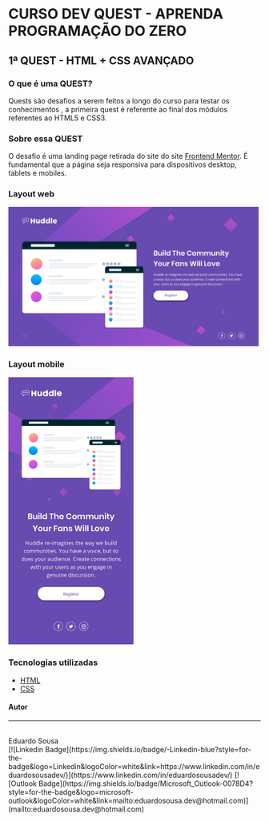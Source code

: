 # CURSO DEV QUEST - APRENDA PROGRAMAÇÃO DO ZERO
## 1ª QUEST - HTML + CSS AVANÇADO


### O que é uma QUEST?
Quests são desafios a serem feitos a longo do curso para testar os conhecimentos , a primeira quest é referente ao final dos módulos referentes ao HTML5 e CSS3.

### Sobre essa QUEST
O desafio é uma landing page retirada do site do site [Frontend Mentor](https://www.frontendmentor.io/challenges/huddle-landing-page-with-a-single-introductory-section-B_2Wvxgi0). É fundamental que a página seja responsiva para dispositivos desktop, tablets e mobiles.

### Layout web
<img width='500' src="src/designer/desktop-design.jpg" />

### Layout mobile
<img width='250' src="src/designer/mobile-design.jpg" />

### Tecnologias utilizadas
* [HTML](https://developer.mozilla.org/pt-BR/docs/Web/HTML)
* [CSS](https://developer.mozilla.org/pt-BR/docs/Web/CSS)


#### Autor
---
<img style="border-radius: 50%;" src="[https://avatars3.githubusercontent.com/u/380327?s=460&u=61b426b901b8fe02e12019b1fdb67bf0072d4f00&v=4](https://media.licdn.com/dms/image/C4E03AQHVKoLTs4sZPg/profile-displayphoto-shrink_400_400/0/1654131446910?e=1702512000&v=beta&t=WJfpeXuMLZGr5QdgreiWeE8XHx94Me8JKOrKwAi3-tY)" width="100px;" alt=""/>
<br />
Eduardo Sousa
<br />
[![Linkedin Badge](https://img.shields.io/badge/-Linkedin-blue?style=for-the-badge&logo=Linkedin&logoColor=white&link=https://www.linkedin.com/in/eduardosousadev/)](https://www.linkedin.com/in/eduardosousadev/)
[![Outlook Badge](https://img.shields.io/badge/Microsoft_Outlook-0078D4?style=for-the-badge&logo=microsoft-outlook&logoColor=white&link=mailto:eduardosousa.dev@hotmail.com)](mailto:eduardosousa.dev@hotmail.com)


